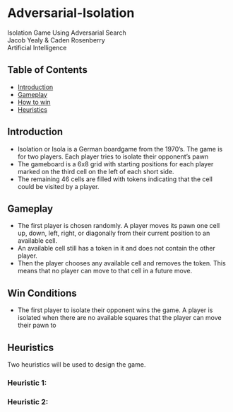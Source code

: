 # Adversarial-Isolation
Isolation Game Using Adversarial Search  
Jacob Yealy & Caden Rosenberry  
Artificial Intelligence  

## Table of Contents
- [Introduction](#Introduction)  
- [Gameplay](#Gameplay)
- [How to win](#win-conditions)
- [Heuristics](#Heuristics)



## Introduction
- Isolation or Isola is a German boardgame from the 1970’s. The game is for two players. Each player
tries to isolate their opponent’s pawn
- The gameboard is a 6x8 grid with starting positions for each player marked on the third cell on the left
of each short side. 
- The remaining 46 cells are filled with tokens indicating that the cell could be visited
by a player.


## Gameplay
- The first player is chosen randomly. A player moves its pawn one cell up, down, left, right, or
diagonally from their current position to an available cell.
- An available cell still has a token in it and
does not contain the other player.
- Then the player chooses any available cell and removes the token.
This means that no player can move to that cell in a future move.

## Win Conditions
- The first player to isolate their opponent wins the game. A player is isolated when there are no
available squares that the player can move their pawn to


## Heuristics
Two heuristics will be used to design the game.  

### Heuristic 1:
### Heuristic 2:


